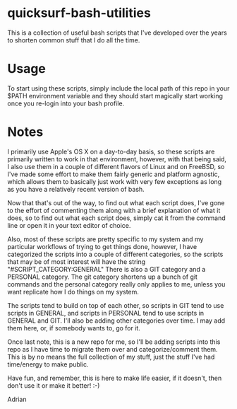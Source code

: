 quicksurf-bash-utilities
========================

This is a collection of useful bash scripts that I've developed over the years to shorten common stuff that I do all the time.

Usage
=====

To start using these scripts, simply include the local path of this repo in your $PATH environment variable and they should start magically start working once you re-login into your bash profile.

Notes
=====

I primarily use Apple's OS X on a day-to-day basis, so these scripts are primarily written to work in that environment, however, with that being said, I also use them in a couple of different flavors of Linux and on FreeBSD, so I've made some effort to make them fairly generic and platform agnostic, which allows them to basically just work with very few exceptions as long as you have a relatively recent version of bash.

Now that that's out of the way, to find out what each script does, I've gone to the effort of commenting them along with a brief explanation of what it does, so to find out what each script does, simply cat it from the command line or open it in your text editor of choice.

Also, most of these scripts are pretty specific to my system and my particular workflows of trying to get things done, however, I have categorized the scripts into a couple of different categories, so the scripts that may be of most interest will have the string "#SCRIPT_CATEGORY:GENERAL" There is also a GIT category and a PERSONAL category. The git category shortens up a bunch of git commands and the personal category really only applies to me, unless you want replicate how I do things on my system.

The scripts tend to build on top of each other, so scripts in GIT tend to use scripts in GENERAL, and scripts in PERSONAL tend to use scripts in GENERAL and GIT. I'll also be adding other categories over time. I may add them here, or, if somebody wants to, go for it.

Once last note, this is a new repo for me, so I'll be adding scripts into this repo as I have time to migrate them over and categorize/comment them. This is by no means the full collection of my stuff, just the stuff I've had time/energy to make public.

Have fun, and remember, this is here to make life easier, if it doesn't, then don't use it or make it better! :-)

Adrian
